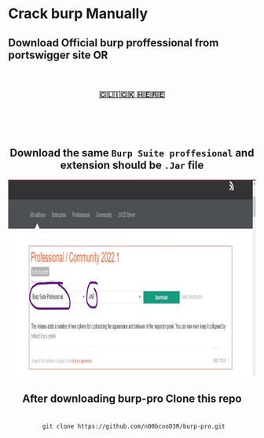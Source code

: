 # Crack burp Manually

<h2>Download Official burp proffessional from portswigger site OR </h2>
<br>
<center>
  <h3><a href="https://portswigger.net/burp/releases">🇨​🇱​🇮​🇨​🇰​ 🇭​🇪​🇷​🇪​</a>
  </h3>
  <br><br><br>
  <h2>Download the same <code>Burp Suite proffesional</code> and extension should be <code>.Jar</code> file</h2>
  <img width="800" height="400" alt="Your internet speed sucks" src="-attributes/Screenshot 2022-01-28 214359.jpg"></img>
  <br>
  <h2>After downloading burp-pro Clone this repo</h2>
  <br>
  <code> git clone https://github.com/n00bcooD3R/burp-pro.git</code>
